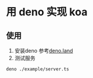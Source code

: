 # 用 deno 实现 koa

## 使用

1. 安装deno
参考[deno.land](https://deno.land/)
2. 测试服务
```shell
deno ./example/server.ts
```